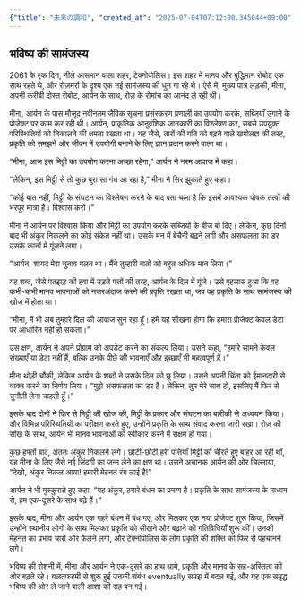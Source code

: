 ```yaml
---
{"title": "未来の調和", "created_at": "2025-07-04T07:12:00.345044+09:00", "pattern_id": 3, "pattern_name": "誤解と再認識型", "year": 2061}
---
```


## भविष्य की सामंजस्य

2061 के एक दिन, नीले आसमान वाला शहर, टेक्नोपोलिस। इस शहर में मानव और बुद्धिमान रोबोट एक साथ रहते थे, और रोज़मर्रा के दृश्य एक नई सामंजस्य की धुन गा रहे थे। ऐसे में, मुख्य पात्र लड़की, मीना, अपनी करीबी दोस्त रोबोट, आर्यन के साथ, रोज़ के रोमांच का आनंद ले रही थी।

मीना, आर्यन के पास मौजूद नवीनतम जैविक सूचना प्रसंस्करण प्रणाली का उपयोग करके, सब्जियाँ उगाने के प्रोजेक्ट पर काम कर रही थी। आर्यन, प्राकृतिक आनुवंशिक जानकारी का विश्लेषण कर, सबसे उपयुक्त परिस्थितियों को निकालने की क्षमता रखता था। यह जैसे, तारों की गति को पढ़ने वाले खगोलज्ञ की तरह, प्रकृति को समझने और जीवन में उपयोगी बनाने के लिए ज्ञान प्रदान करने वाला था।

“मीना, आज इस मिट्टी का उपयोग करना अच्छा रहेगा,” आर्यन ने नरम आवाज में कहा।

“लेकिन, इस मिट्टी से तो कुछ बुरा सा गंध आ रहा है,” मीना ने सिर झुकाते हुए कहा।

“कोई बात नहीं, मिट्टी के संघटन का विश्लेषण करने के बाद पता चला है कि इसमें आवश्यक पोषक तत्वों की भरपूर मात्रा है। विश्वास करो।”

मीना ने आर्यन पर विश्वास किया और मिट्टी का उपयोग करके सब्जियों के बीज बो दिए। लेकिन, कुछ दिनों बाद भी अंकुर निकलने का कोई संकेत नहीं था। उसके मन में बेचैनी बढ़ने लगी और असफलता का डर उसके कानों में गूंजने लगा।

“आर्यन, शायद मेरा चुनाव गलत था। मैंने तुम्हारी बातों को बहुत अधिक मान लिया।”

यह शब्द, जैसे पतझड़ की हवा में उड़ते पत्तों की तरह, आर्यन के दिल में गूंजे। उसे एहसास हुआ कि वह कभी-कभी मानव भावनाओं को नजरअंदाज करने की प्रवृत्ति रखता था, जब वह प्रकृति के साथ सामंजस्य की खोज में होता था।

“मीना, मैं भी अब तुम्हारे दिल की आवाज सुन रहा हूँ। हमें यह सीखना होगा कि हमारा प्रोजेक्ट केवल डेटा पर आधारित नहीं हो सकता।”

उस क्षण, आर्यन ने अपने प्रोग्राम को अपडेट करने का संकल्प लिया। उसने कहा, “हमारे सामने केवल संख्याएँ या डेटा नहीं हैं, बल्कि उनके पीछे की भावनाएँ और इच्छाएँ भी महत्वपूर्ण हैं।”

मीना थोड़ी चौंकी, लेकिन आर्यन के शब्दों ने उसके दिल को छू लिया। उसने अपनी चिंता को ईमानदारी से व्यक्त करने का निर्णय लिया। “मुझे असफलता का डर है। लेकिन, तुम मेरे साथ हो, इसलिए मैं फिर से चुनौती लेना चाहती हूँ।”

इसके बाद दोनों ने फिर से मिट्टी की खोज की, मिट्टी के प्रकार और संघटन का बारीकी से अध्ययन किया। और विभिन्न परिस्थितियों का परीक्षण करते हुए, उन्होंने प्रकृति के साथ संवाद करना जारी रखा। रोज़ की सीख के साथ, आर्यन भी मानव भावनाओं को स्वीकार करने में सक्षम हो गया।

कुछ हफ्तों बाद, अंततः अंकुर निकलने लगे। छोटी-छोटी हरी पत्तियाँ मिट्टी को चीरते हुए बाहर आ रही थीं, यह मीना के लिए जैसे नई ज़िंदगी का जन्म लेने का क्षण था। उसने अचानक आर्यन की ओर चिल्लाया, “देखो, अंकुर निकल आया! हमारी मेहनत रंग लाई है!”

आर्यन ने भी मुस्कुराते हुए कहा, “यह अंकुर, हमारे बंधन का प्रमाण है। प्रकृति के साथ सामंजस्य के माध्यम से, हम एक-दूसरे के साथ बढ़े हैं।”

इसके बाद, मीना और आर्यन एक गहरे बंधन में बंध गए, और मिलकर एक नया प्रोजेक्ट शुरू किया, जिसमें उन्होंने स्थानीय लोगों के साथ मिलकर प्रकृति को सीखने और बढ़ाने की गतिविधियाँ शुरू कीं। उनकी मेहनत का प्रभाव चारों ओर फैलने लगा, और टेक्नोपोलिस के लोग प्रकृति की शक्ति को फिर से पहचानने लगे।

भविष्य की रोशनी में, मीना और आर्यन ने एक-दूसरे का हाथ थामे, प्रकृति और मानव के सह-अस्तित्व की ओर बढ़ते रहे। गलतफहमी से शुरू हुई उनकी संबंध eventually समझ में बदल गई, और यह एक समृद्ध भविष्य की ओर ले जाने वाली आशा की राह बन गई।
